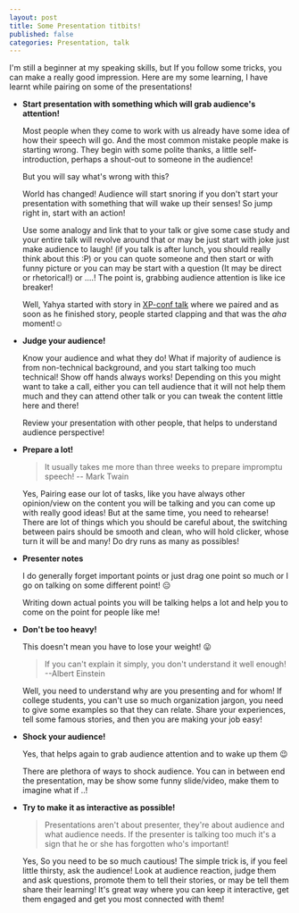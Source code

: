 ```yaml
---
layout: post
title: Some Presentation titbits!
published: false
categories: Presentation, talk
---
```


I'm still a beginner at my speaking skills, but If you follow some tricks, you can make a really good impression.
 Here are my some learning, I have learnt while pairing on some of the presentations!

 + **Start presentation with something which will grab audience's attention!**

    Most people when they come to work with us already have some idea of how their speech will go.  And the most common mistake people make is starting wrong.  They begin with some polite thanks, a little self-introduction, perhaps a shout-out to someone in the audience!

    But you will say what's wrong with this?

    World has changed! Audience will start snoring if you don't start your presentation with something that will wake up their senses! So jump right in, start with an action!

    Use some analogy and link that to your talk or give some case study and your entire talk will revolve around that or may be just start with joke just make audience to laugh! (if you talk is after lunch, you should really think about this :P) or you can quote someone and then start or with funny picture or you can may be start with a question (It may be direct or rhetorical!) or ....!
    The point is, grabbing audience attention is like ice breaker!

     Well, Yahya started with story in [XP-conf talk](/blog/speaking-at-xp-conf/) where we paired and as soon as he finished story, people started clapping and that was the _aha_ moment!:relaxed:

 + **Judge your audience!**

    Know your audience and what they do! What if majority of audience is from non-technical background, and you start talking too much technical!
    Show off hands always works! Depending on this you might want to take a call, either you can tell audience that it will not help them much and they can attend other talk or you can tweak the content little here and there!

    Review your presentation with other people, that helps to understand audience perspective!

 + **Prepare a lot!**

    >It usually takes me more than three weeks to prepare impromptu speech! -- Mark Twain

     Yes, Pairing ease our lot of tasks, like you have always other opinion/view on the content you will be talking and you can come up with really good ideas!
      But at the same time, you need to rehearse! There are lot of things which you should be careful about, the switching between pairs should be smooth and clean, who will hold clicker, whose turn it will be and many! Do dry runs as many as possibles!

 + **Presenter notes**

    I do generally forget important points or just drag one point so much or I go on talking on some different point! :expressionless:

    Writing down actual points you will be talking helps a lot and help you to come on the point for people like me!

+ **Don't be too heavy!**

    This doesn't mean you have to lose your weight! :stuck_out_tongue:

     >If you can't explain it simply, you don't understand it well enough! --Albert Einstein

     Well, you need to understand why are you presenting and for whom! If college students, you can't use so much organization jargon, you need to give some examples so that they can relate. Share your experiences, tell some famous stories, and then you are making your job easy!

+ **Shock your audience!**

    Yes, that helps again to grab audience attention and to wake up them :wink:

    There are plethora of ways to shock audience. You can in between end the presentation, may be show some funny slide/video, make them to imagine what if ..!

 + **Try to make it as interactive as possible!**

    >Presentations aren't about presenter, they're about audience and what audience needs. If the presenter is talking too much it's a sign that he or she has forgotten who's important!

    Yes, So you need to be so much cautious! The simple trick is, if you feel little thirsty, ask the audience! Look at audience reaction, judge them and ask questions, promote them to tell their stories, or may be tell them share their learning! It's great way where you can keep it interactive, get them engaged and get you most connected with them!






